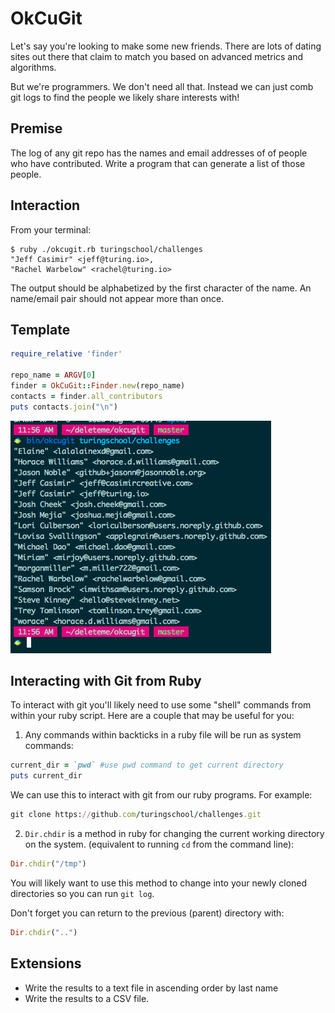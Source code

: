 # OkCuGit

Let's say you're looking to make some new friends. There are lots of dating
sites out there that claim to match you based on advanced metrics and algorithms.

But we're programmers. We don't need all that. Instead we can just comb git
logs to find the people we likely share interests with!

## Premise

The log of any git repo has the names and email addresses of of people who
have contributed. Write a program that can generate a list of those people.

## Interaction

From your terminal:

```
$ ruby ./okcugit.rb turingschool/challenges
"Jeff Casimir" <jeff@turing.io>,
"Rachel Warbelow" <rachel@turing.io>
```

The output should be alphabetized by the first character of the name. An
name/email pair should not appear more than once.

## Template

```ruby
require_relative 'finder'

repo_name = ARGV[0]
finder = OkCuGit::Finder.new(repo_name)
contacts = finder.all_contributors
puts contacts.join("\n")
```

![Screenshot](okcugit_screenshot.png)

## Interacting with Git from Ruby

To interact with git you'll likely need to use some "shell" commands from
within your ruby script. Here are a couple that may be useful for you:

1. Any commands within backticks in a ruby file will be run as system
commands:

```ruby
current_dir = `pwd` #use pwd command to get current directory
puts current_dir
```

We can use this to interact with git from our ruby programs. For example:

```ruby
git clone https://github.com/turingschool/challenges.git
```

2. `Dir.chdir` is a method in ruby for changing the current
working directory on the system. (equivalent to running `cd` from
the command line):

```ruby
Dir.chdir("/tmp")
```

You will likely want to use this method to change into your
newly cloned directories so you can run `git log`.

Don't forget you can return to the previous (parent) directory with:

```ruby
Dir.chdir("..")
```

## Extensions

* Write the results to a text file in ascending order by last name
* Write the results to a CSV file.



